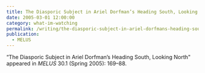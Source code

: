 ```yaml
---
title: The Diasporic Subject in Ariel Dorfman’s Heading South, Looking North
date: 2005-03-01 12:00:00
category: what-im-watching
permalink: /writing/the-diasporic-subject-in-ariel-dorfmans-heading-south-looking-north/
publication:
  - MELUS
---
```

“The Diasporic Subject in Ariel Dorfman’s Heading South, Looking North" appeared in <em>MELUS</em> 30.1 (Spring 2005): 169–88.
